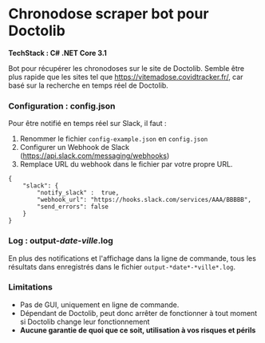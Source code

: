 # Chronodose scraper bot pour Doctolib
**TechStack : C# .NET Core 3.1**

Bot pour récupérer les chronodoses sur le site de Doctolib. 
Semble être plus rapide que les sites tel que https://vitemadose.covidtracker.fr/, car basé sur la recherche en temps réel de Doctolib.

### Configuration : config.json
Pour être notifié en temps réel sur Slack, il faut :
1. Renommer le fichier `config-example.json` en `config.json`
2. Configurer un Webhook de Slack (https://api.slack.com/messaging/webhooks)
3. Remplace URL du webhook dans le fichier par votre propre URL.
```
{
    "slack": {
        "notify_slack" :  true, 
        "webhook_url": "https://hooks.slack.com/services/AAA/BBBBB",
        "send_errors": false
    }
}
```
### Log : output-*date*-*ville*.log
En plus des notifications et l'affichage dans la ligne de commande, tous les résultats dans enregistrés dans le fichier `output-*date*-*ville*.log`.

### Limitations
- Pas de GUI, uniquement en ligne de commande.
- Dépendant de Doctolib, peut donc arrêter de fonctionner à tout moment si Doctolib change leur fonctionnement
- **Aucune garantie de quoi que ce soit, utilisation à vos risques et périls**
